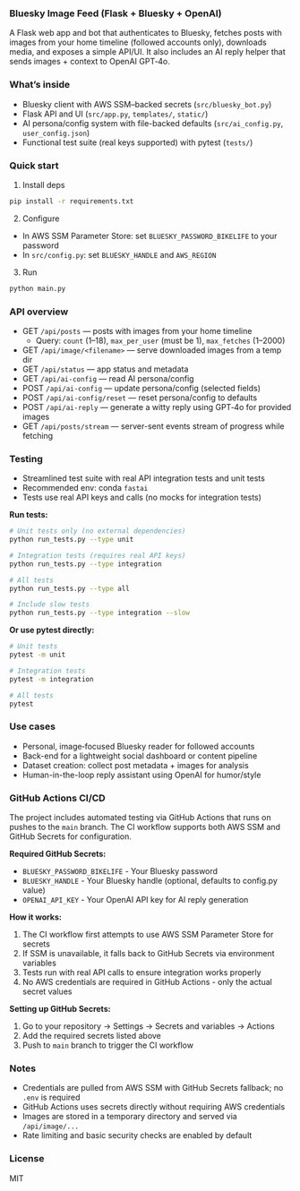 ### Bluesky Image Feed (Flask + Bluesky + OpenAI)

A Flask web app and bot that authenticates to Bluesky, fetches posts with images from your home timeline (followed accounts only), downloads media, and exposes a simple API/UI. It also includes an AI reply helper that sends images + context to OpenAI GPT‑4o.

### What’s inside
- Bluesky client with AWS SSM–backed secrets (`src/bluesky_bot.py`)
- Flask API and UI (`src/app.py`, `templates/`, `static/`)
- AI persona/config system with file-backed defaults (`src/ai_config.py`, `user_config.json`)
- Functional test suite (real keys supported) with pytest (`tests/`)

### Quick start
1) Install deps
```bash
pip install -r requirements.txt
```
2) Configure
- In AWS SSM Parameter Store: set `BLUESKY_PASSWORD_BIKELIFE` to your password
- In `src/config.py`: set `BLUESKY_HANDLE` and `AWS_REGION`
3) Run
```bash
python main.py
```

### API overview
- GET `/api/posts` — posts with images from your home timeline
  - Query: `count` (1–18), `max_per_user` (must be 1), `max_fetches` (1–2000)
- GET `/api/image/<filename>` — serve downloaded images from a temp dir
- GET `/api/status` — app status and metadata
- GET `/api/ai-config` — read AI persona/config
- POST `/api/ai-config` — update persona/config (selected fields)
- POST `/api/ai-config/reset` — reset persona/config to defaults
- POST `/api/ai-reply` — generate a witty reply using GPT‑4o for provided images
- GET `/api/posts/stream` — server-sent events stream of progress while fetching

### Testing
- Streamlined test suite with real API integration tests and unit tests
- Recommended env: conda `fastai`
- Tests use real API keys and calls (no mocks for integration tests)

**Run tests:**
```bash
# Unit tests only (no external dependencies)
python run_tests.py --type unit

# Integration tests (requires real API keys)
python run_tests.py --type integration

# All tests
python run_tests.py --type all

# Include slow tests
python run_tests.py --type integration --slow
```

**Or use pytest directly:**
```bash
# Unit tests
pytest -m unit

# Integration tests  
pytest -m integration

# All tests
pytest
```

### Use cases
- Personal, image‑focused Bluesky reader for followed accounts
- Back-end for a lightweight social dashboard or content pipeline
- Dataset creation: collect post metadata + images for analysis
- Human-in-the-loop reply assistant using OpenAI for humor/style

### GitHub Actions CI/CD

The project includes automated testing via GitHub Actions that runs on pushes to the `main` branch. The CI workflow supports both AWS SSM and GitHub Secrets for configuration.

**Required GitHub Secrets:**
- `BLUESKY_PASSWORD_BIKELIFE` - Your Bluesky password
- `BLUESKY_HANDLE` - Your Bluesky handle (optional, defaults to config.py value)
- `OPENAI_API_KEY` - Your OpenAI API key for AI reply generation

**How it works:**
1. The CI workflow first attempts to use AWS SSM Parameter Store for secrets
2. If SSM is unavailable, it falls back to GitHub Secrets via environment variables
3. Tests run with real API calls to ensure integration works properly
4. No AWS credentials are required in GitHub Actions - only the actual secret values

**Setting up GitHub Secrets:**
1. Go to your repository → Settings → Secrets and variables → Actions
2. Add the required secrets listed above
3. Push to `main` branch to trigger the CI workflow

### Notes
- Credentials are pulled from AWS SSM with GitHub Secrets fallback; no `.env` is required
- GitHub Actions uses secrets directly without requiring AWS credentials
- Images are stored in a temporary directory and served via `/api/image/...`
- Rate limiting and basic security checks are enabled by default

### License
MIT